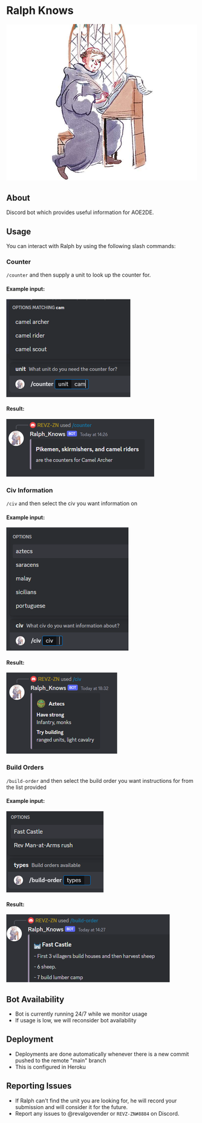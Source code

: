 # Ralph Knows

![Ralph image](/img/ralph.jpg)

## About
Discord bot which provides useful information for AOE2DE.

## Usage
You can interact with Ralph by using the following slash commands:

### Counter
`/counter` and then supply a unit to look up the counter for.

#### Example input:
![usage image](/img/auto-complete-usage.png)

#### Result:
![usage image](/img/counter-result.png)

### Civ Information
`/civ` and then select the civ you want information on

#### Example input:
![usage image](/img/civ-usage.png)

#### Result:
![usage image](/img/civ-result.png)

### Build Orders
`/build-order` and then select the build order you want instructions for from the list provided

#### Example input:
![usage image](/img/build-order-usage.png)

#### Result:
![usage image](/img/build-order-result.png)

## Bot Availability
- Bot is currently running 24/7 while we monitor usage
- If usage is low, we will reconsider bot availability

## Deployment
- Deployments are done automatically whenever there is a new commit pushed to the remote "main" branch
- This is configured in Heroku

## Reporting Issues
- If Ralph can't find the unit you are looking for, he will record your submission and will consider it for the future.
- Report any issues to @revalgovender or `REVZ-ZN#8884` on Discord.
